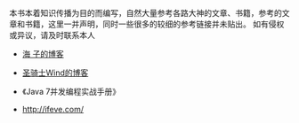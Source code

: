 本书本着知识传播为目的而编写，自然大量参考各路大神的文章、书籍，参考的文章和书籍，这里一并声明，同时一些很多的较细的参考链接并未贴出。
如有侵权或异议，请及时联系本人

* [海 子的博客](http://www.cnblogs.com/dolphin0520/p/3910667.html)

* [圣骑士Wind的博客 ](http://www.cnblogs.com/mengdd/archive/2013/02/16/2913628.html)

* 《Java 7并发编程实战手册》

* <http://ifeve.com/>



